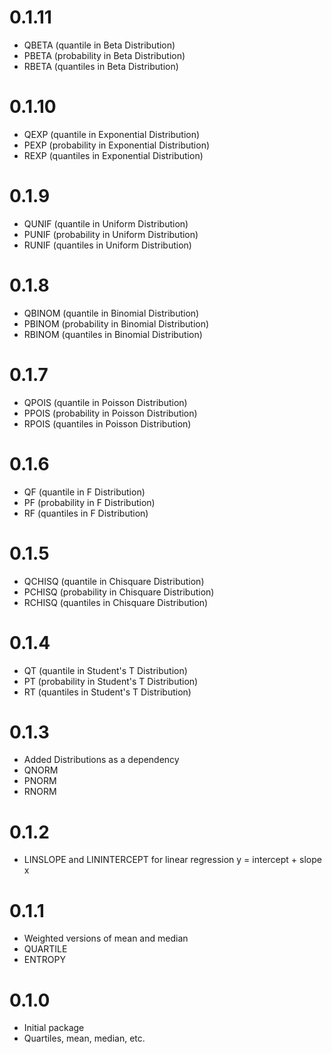# 0.1.11
- QBETA (quantile in Beta Distribution)
- PBETA (probability in Beta Distribution)
- RBETA (quantiles in Beta Distribution)
  

# 0.1.10
- QEXP (quantile in Exponential Distribution)
- PEXP (probability in Exponential Distribution)
- REXP (quantiles in Exponential Distribution)


# 0.1.9
- QUNIF (quantile in Uniform Distribution)
- PUNIF (probability in Uniform Distribution)
- RUNIF (quantiles in Uniform Distribution)
  

# 0.1.8
- QBINOM (quantile in Binomial Distribution)
- PBINOM (probability in Binomial Distribution)
- RBINOM (quantiles in Binomial Distribution)

# 0.1.7
- QPOIS (quantile in Poisson Distribution)
- PPOIS (probability in Poisson Distribution)
- RPOIS (quantiles in Poisson Distribution)
 
# 0.1.6
- QF (quantile in F Distribution)
- PF (probability in F Distribution)
- RF (quantiles in F Distribution)


# 0.1.5
- QCHISQ (quantile in Chisquare Distribution)
- PCHISQ (probability in Chisquare Distribution)
- RCHISQ (quantiles in Chisquare Distribution)


# 0.1.4
- QT (quantile in Student's T Distribution)
- PT (probability in Student's T Distribution)
- RT (quantiles in Student's T Distribution)


# 0.1.3
- Added Distributions as a dependency
- QNORM
- PNORM
- RNORM

# 0.1.2
- LINSLOPE and LININTERCEPT for linear regression y = intercept + slope x
  

# 0.1.1 
- Weighted versions of mean and median
- QUARTILE 
- ENTROPY 

# 0.1.0
- Initial package
- Quartiles, mean, median, etc.